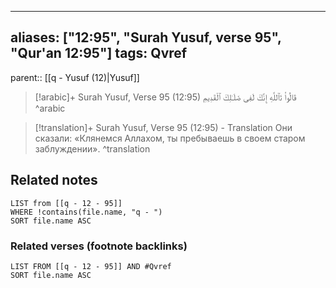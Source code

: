
---
aliases: ["12:95", "Surah Yusuf, verse 95", "Qur'an 12:95"]
tags: Qvref
---

parent:: [[q - Yusuf (12)|Yusuf]]

> [!arabic]+ Surah Yusuf, Verse 95 (12:95)
> <span class="quran-arabic">قَالُوا۟ تَٱللَّهِ إِنَّكَ لَفِى ضَلَـٰلِكَ ٱلْقَدِيمِ</span>
^arabic

> [!translation]+ Surah Yusuf, Verse 95 (12:95) - Translation
> Они сказали: «Клянемся Аллахом, ты пребываешь в своем старом заблуждении».
^translation



## Related notes
```dataview
LIST from [[q - 12 - 95]]
WHERE !contains(file.name, "q - ")
SORT file.name ASC
```

### Related verses (footnote backlinks)
```dataview
LIST FROM [[q - 12 - 95]] AND #Qvref
SORT file.name ASC
```

